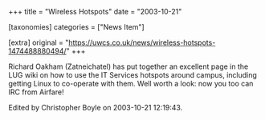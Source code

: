 +++
title = "Wireless Hotspots"
date = "2003-10-21"

[taxonomies]
categories = ["News Item"]

[extra]
original = "https://uwcs.co.uk/news/wireless-hotspots-1474488880494/"
+++

Richard Oakham (Zatneichatel) has put together an excellent page in the LUG wiki on how to use the IT Services hotspots around campus, including getting Linux to co-operate with them. Well worth a look: now you too can IRC from Airfare\!

Edited by Christopher Boyle on 2003-10-21 12:19:43.

